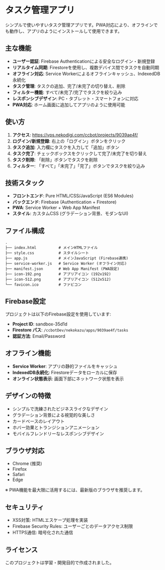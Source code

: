 # タスク管理アプリ

シンプルで使いやすいタスク管理アプリです。PWA対応により、オフラインでも動作し、アプリのようにインストールして使用できます。

## 主な機能

- **ユーザー認証**: Firebase Authenticationによる安全なログイン・新規登録
- **リアルタイム同期**: Firestoreを使用し、複数デバイス間でタスクを自動同期
- **オフライン対応**: Service Workerによるオフラインキャッシュ、IndexedDB永続化
- **タスク管理**: タスクの追加、完了/未完了の切り替え、削除
- **フィルター機能**: すべて/未完了/完了でタスクを絞り込み
- **レスポンシブデザイン**: PC・タブレット・スマートフォンに対応
- **PWA対応**: ホーム画面に追加してアプリのように使用可能

## 使い方

1. **アクセス**: https://vps.nekodigi.com/ccbot/projects/9039ae4f/
2. **ログイン/新規登録**: 右上の「ログイン」ボタンをクリック
3. **タスク追加**: 入力欄にタスクを入力して「追加」ボタン
4. **タスク完了**: チェックボックスをクリックして完了/未完了を切り替え
5. **タスク削除**: 「削除」ボタンでタスクを削除
6. **フィルター**: 「すべて」「未完了」「完了」ボタンでタスクを絞り込み

## 技術スタック

- **フロントエンド**: Pure HTML/CSS/JavaScript (ES6 Modules)
- **バックエンド**: Firebase (Authentication + Firestore)
- **PWA**: Service Worker + Web App Manifest
- **スタイル**: カスタムCSS (グラデーション背景、モダンなUI)

## ファイル構成

```
.
├── index.html          # メインHTMLファイル
├── style.css           # スタイルシート
├── app.js              # メインJavaScript (Firebase連携)
├── service-worker.js   # Service Worker (オフライン対応)
├── manifest.json       # Web App Manifest (PWA設定)
├── icon-192.png        # アプリアイコン (192x192)
├── icon-512.png        # アプリアイコン (512x512)
└── favicon.ico         # ファビコン
```

## Firebase設定

プロジェクトは以下のFirebase設定を使用しています:

- **Project ID**: sandbox-35d1d
- **Firestore パス**: `/ccbotDev/nekokazu/apps/9039ae4f/tasks`
- **認証方法**: Email/Password

## オフライン機能

- **Service Worker**: アプリの静的ファイルをキャッシュ
- **IndexedDB永続化**: Firestoreデータをローカルに保存
- **オンライン状態表示**: 画面下部にネットワーク状態を表示

## デザインの特徴

- シンプルで洗練されたビジネスライクなデザイン
- グラデーション背景による視覚的な美しさ
- カードベースのレイアウト
- ホバー効果とトランジションアニメーション
- モバイルフレンドリーなレスポンシブデザイン

## ブラウザ対応

- Chrome (推奨)
- Firefox
- Safari
- Edge

※ PWA機能を最大限に活用するには、最新版のブラウザを推奨します。

## セキュリティ

- XSS対策: HTMLエスケープ処理を実装
- Firebase Security Rules: ユーザーごとのデータアクセス制限
- HTTPS通信: 暗号化された通信

## ライセンス

このプロジェクトは学習・開発目的で作成されました。
